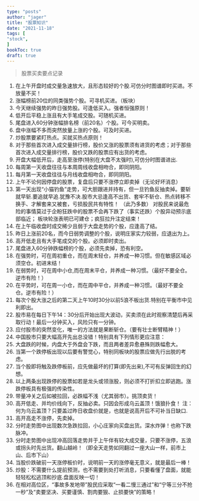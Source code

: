 ```yaml
---
type: "posts"
author: "jager"
title: "股票知识"
date: "2021-11-18"
tags: [
"stock",
]
bookToc: true
draft: true
---
```


> 股票买卖要点记录

<!--more-->

1. 在上午开盘时成交量急速放大，且形态较好的个股.可仿分时图谱即时买进。不放量不买！
2. 涨幅榜前20位的同类强势个股。可寻机买进。（板块）
3. 今天继续强势的昨日强势股。可逢低买入。强者恒强原则！
4. 低开后平稳上涨且有大手笔成交股。可随机买进。
5. 尾盘进入60分钟涨幅排名榜（前20名）个股。可今买明卖。
6. 盘中涨幅不多而突然放量上涨的个股。可及时买进。
7. 炒股票要紧盯热点。买就买热点原则！
8. 对于那些首次进入成交量排行榜，股价又涨的股票须有进货的考虑；对于那些首次进入成交量排行榜，股价又跌的股票应有出货的考虑。
9. 开盘大幅低开后，走高至涨停(特别在大盘不太强时),可仿分时图谱进出.
10. 每周第一天收盘往往与本周周线收盘相吻合，即同阴阳。
11. 每月第一天收盘往往与月线收盘相吻合，即同阴阳。
12. 上午不论何因停盘的股票，复盘后只要不涨停立即卖掉（无论好坏消息）
13. 第一天出现“小猫钓鱼”走势，可大胆跟进并持有，但一旦钓鱼反抽卖掉。要斩就早斩.要追就早追.犹豫不决.股市大忌逢高不出货、套牢不斩仓、热点转移不换手、才解套来又被套，亏损股民共有特性！ （此乃多数） 对股民来说最危险的事情莫过于企盼狂跌中的股票不会再下跌了（事实还跌）个股异动预示底部临近； 板块轮涨表明已可建仓；疯狂拉升注定结束！
14. 在上午临收盘时成交稀少且弱于大盘走势的个股，应逢高了结。
15. 昨日上涨前20名，而今日弱势调整的个股，说明庄家实力较弱，应退出为上。
16. 高开低走且有大手笔成交的个股。必须即时卖出。
17. 尾盘进入60分钟跌幅榜的个股，必须先卖掉，恐有利空。
18. 在强势时，可在周初重仓，而在周末轻仓，并养成一种习惯。但在敏感区域必须空仓。初进末结！
19. 在弱势时，可在周中小仓,而在周末平仓，并养成一种习惯。（最好不要全仓。逆市有险！）
20. 在平势时，可在周一小仓，而在周中平仓，并养成一种习惯。（最好不要全仓。逆市有险！）
21. 每次个股大涨之后的第二天上午10时30分以前5浪不板出货.特别在平衡市中见利即出。
22. 股市易在每日下午14：30分后开始出现大波动，买卖须在此时观察清楚后再采取行动！最后一分钟买入，风险只有一分钟。
23. 应付股市的突然变化，唯一的方法就是果断斩仓。（要有壮士断臂精神！）
24. 中国股市只要大幅高开先出总没错！特别具有下列情形更应注意：
25. 大盘跌的时候，内盘大于外盘会下跌，而且两者差异愈悬殊则跌幅愈大。
26. 当第一个跌停板出现以后要有警觉心，特别同板块的股票应做先行出脱的考虑。
27. 当个股即将触及跌停板前，应先做最坏的打算(即先出来),不可有反弹回生的幻想。
28. 以上两条出现跌停的股票如若是龙头或领涨股，则必须不打折扣立即逃跑。涨跌停板具有极强的传染性。
29. 带量冲关之后如被拉回，必跌幅不浅（尤其弱市）。挑顶卖货！
30. 高开低走、并均价线向下，反抽必卖。只因会形成乌云盖顶！饿狼扑食！
注：何为乌云盖顶？只要盖过昨日收盘价就是，也就是说高开后不可补当日缺口.
31. 高开高走不涨停，先卖掉。
32. 分时走势图中出现数次急跌拉回，小心庄家向买盘出货。深水炸弹！也称下跌脉冲。
33. 分时走势图中出现冲高回落走势并于上午伴有较大成交量，只要不涨停，五浪或拐头时先出货。翻山越岭！（即全天走势如同翻过一座大山一样，前市上山、后市下山）
34. 当股价跌破前一天涨停板价时，说明前一天的涨停毫无意义，就是最后一棒！
35. 炒股：不需要什么提前预测，也不需要到处打听消息，只要看懂了盘面，就能轻轻松松逃顶和抄底.盘面反映一切！
36. 在相对高位区，“事故多发地带”股民应采取“一看二慢三通过”和“宁等三分不抢一秒”及“卖要坚决、买要谨慎、割肉要狠、止损要快”的策略！